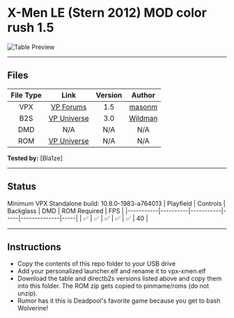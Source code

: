 # X-Men LE (Stern 2012) MOD color rush 1.5

![Table Preview](../../images/vpx-xmen.jpg)

---

## Files
| File Type | Link | Version | Author |
|:---------:|:----:|:-------:|:------:|
| VPX | [VP Forums](https://www.vpforums.org/index.php?app=downloads&showfile=16898) | 1.5 | [masonm](https://www.vpforums.org/index.php?showuser=147793) |
| B2S | [VP Universe](https://vpuniverse.com/files/file/2435-x-men-pro-stern-2012/) | 3.0 | [Wildman](https://vpuniverse.com/profile/5-wildman/) |
| DMD | N/A | N/A | N/A |
| ROM | [VP Universe](https://vpuniverse.com/files/file/12824-x-men-pro-xmn_151h/) | N/A | N/A |

**Tested by:** [Bla1ze]

---

## Status 
Minimum VPX Standalone build: 10.8.0-1983-a764013
| Playfield | Controls | Backglass | DMD | ROM Required | FPS | 
|-----------|----------|-----------|-----|--------------|-----|
| :white_check_mark: | :white_check_mark: | :white_check_mark: | :white_check_mark: | :white_check_mark: | 40 |

---

## Instructions
- Copy the contents of this repo folder to your USB drive
- Add your personalized launcher.elf and rename it to vpx-xmen.elf
- Download the table and directb2s versions listed above and copy them into this folder. The ROM zip gets copied to pinmame/roms (do not unzip).
- Rumor has it this is Deadpool's favorite game because you get to bash Wolverine!

